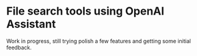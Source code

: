 File search tools using OpenAI Assistant
===========================

Work in progress, still trying polish a few features and getting some initial feedback.
